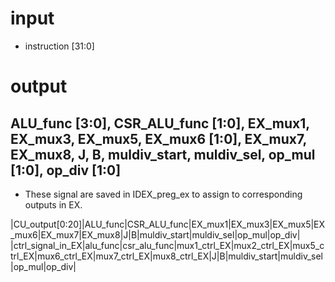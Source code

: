 # input
* instruction [31:0]
# output 
## ALU_func [3:0], CSR_ALU_func [1:0], EX_mux1, EX_mux3, EX_mux5, EX_mux6 [1:0], EX_mux7, EX_mux8, J, B, muldiv_start, muldiv_sel, op_mul [1:0], op_div [1:0]
* These signal are saved in IDEX_preg_ex to assign to corresponding outputs in EX.

|CU_output[0:20]|ALU_func|CSR_ALU_func|EX_mux1|EX_mux3|EX_mux5|EX_mux6|EX_mux7|EX_mux8|J|B|muldiv_start|muldiv_sel|op_mul|op_div|
|ctrl_signal_in_EX|alu_func|csr_alu_func|mux1_ctrl_EX|mux2_ctrl_EX|mux5_ctrl_EX|mux6_ctrl_EX|mux7_ctrl_EX|mux8_ctrl_EX|J|B|muldiv_start|muldiv_sel|op_mul|op_div|